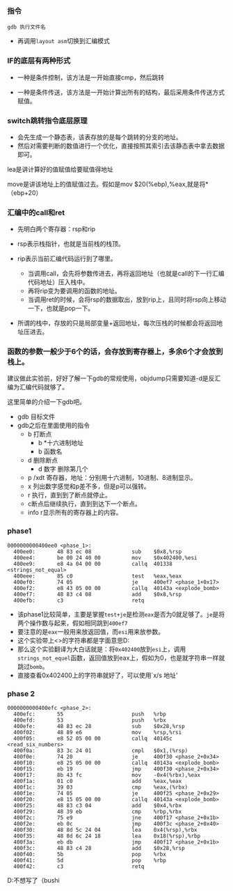 ### 指令

```gdb 执行文件名```

- 再调用`layout asm`切换到汇编模式

### IF的底层有两种形式

- 一种是条件控制，该方法是一开始直接cmp，然后跳转

- 一种是条件传送，该方法是一开始计算出所有的结构，最后采用条件传送方式赋值。

### switch跳转指令底层原理

- 会先生成一个静态表，该表存放的是每个跳转的分支的地址。
- 然后对需要判断的数值进行一个优化，直接按照其索引去该静态表中拿去数据即可。

lea是讲计算好的值赋值给要赋值得地址

move是讲该地址上的值赋值过去。假如是mov $20(%ebp),%eax,就是将*（ebp+20）

### 汇编中的call和ret

- 先明白两个寄存器：rsp和rip
- rsp表示栈指针，也就是当前栈的栈顶。
- rip表示当前汇编代码运行到了哪里。
  - 当调用call，会先将参数传进去，再将返回地址（也就是call的下一行汇编代码地址）压入栈中。
  - 再将rip变为要调用的函数的地址。
  - 当调用ret的时候，会将rsp的数据取出，放到rip上，且同时将rsp向上移动一下，也就是pop一下。

- 所谓的栈中，存放的只是局部变量+返回地址，每次压栈的时候都会将返回地址压进去。

### 函数的参数一般少于6个的话，会存放到寄存器上，多余6个才会放到栈上。

建议做此实验前，好好了解一下gdb的常规使用，objdump只需要知道-d是反汇编为汇编代码就够了。

这里简单的介绍一下gdb吧。

- gdb 目标文件
- gdb之后在里面使用的指令
  - b 打断点
    - b *十六进制地址
    - b 函数名
  - d 删除断点
    - d 数字 删除第几个
  - p /xdt 寄存器，地址：分别用十六进制，10进制、8进制显示。
  - x 列出数字感觉和p差不多，但是p可以强转。
  - r 执行，直到到了断点就停止。
  - c断点后继续执行，直到到达下一个断点。
  - info r显示所有的寄存器上的内容。

### phase1

```assembly
0000000000400ee0 <phase_1>:
  400ee0:       48 83 ec 08             sub    $0x8,%rsp
  400ee4:       be 00 24 40 00          mov    $0x402400,%esi
  400ee9:       e8 4a 04 00 00          callq  401338 <strings_not_equal>
  400eee:       85 c0                   test   %eax,%eax
  400ef0:       74 05                   je     400ef7 <phase_1+0x17>
  400ef2:       e8 43 05 00 00          callq  40143a <explode_bomb>
  400ef7:       48 83 c4 08             add    $0x8,%rsp
  400efb:       c3                      retq
```

- 该phase1比较简单，主要是掌握`test+je`是检测`eax`是否为0就足够了。`je`是将两个操作数与起来，假如相同跳到`400ef7`
- 要注意的是`eax`一般用来放返回值，而`esi`用来放参数。
- 这个实验带上<>的字符串都是字面意思D:
- 那么这个实验翻译为大白话就是：将`0x402400`放到`esi`上，调用`strings_not_equel`函数，返回值放到eax上，假如为0，也是就字符串一样就跳过`bomb`。
- 直接查看0x402400上的字符串就好了，可以使用`x/s 地址'

### phase 2

```assembly
0000000000400efc <phase_2>:
  400efc:       55                      push   %rbp
  400efd:       53                      push   %rbx
  400efe:       48 83 ec 28             sub    $0x28,%rsp
  400f02:       48 89 e6                mov    %rsp,%rsi
  400f05:       e8 52 05 00 00          callq  40145c <read_six_numbers>
  400f0a:       83 3c 24 01             cmpl   $0x1,(%rsp)
  400f0e:       74 20                   je     400f30 <phase_2+0x34>
  400f10:       e8 25 05 00 00          callq  40143a <explode_bomb>
  400f15:       eb 19                   jmp    400f30 <phase_2+0x34>
  400f17:       8b 43 fc                mov    -0x4(%rbx),%eax
  400f1a:       01 c0                   add    %eax,%eax
  400f1c:       39 03                   cmp    %eax,(%rbx)
  400f1e:       74 05                   je     400f25 <phase_2+0x29>
  400f20:       e8 15 05 00 00          callq  40143a <explode_bomb>
  400f25:       48 83 c3 04             add    $0x4,%rbx
  400f29:       48 39 eb                cmp    %rbp,%rbx
  400f2c:       75 e9                   jne    400f17 <phase_2+0x1b>
  400f2e:       eb 0c                   jmp    400f3c <phase_2+0x40>
  400f30:       48 8d 5c 24 04          lea    0x4(%rsp),%rbx
  400f35:       48 8d 6c 24 18          lea    0x18(%rsp),%rbp
  400f3a:       eb db                   jmp    400f17 <phase_2+0x1b>
  400f3c:       48 83 c4 28             add    $0x28,%rsp
  400f40:       5b                      pop    %rbx
  400f41:       5d                      pop    %rbp
  400f42:       c3                      retq
```

D:不想写了（bushi

